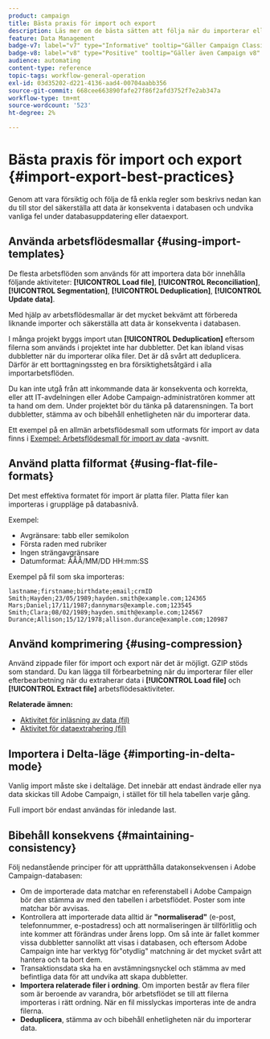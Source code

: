 ```yaml
---
product: campaign
title: Bästa praxis för import och export
description: Läs mer om de bästa sätten att följa när du importerar eller exporterar data
feature: Data Management
badge-v7: label="v7" type="Informative" tooltip="Gäller Campaign Classic v7"
badge-v8: label="v8" type="Positive" tooltip="Gäller även Campaign v8"
audience: automating
content-type: reference
topic-tags: workflow-general-operation
exl-id: 03d35202-d221-4136-aad4-00704aabb356
source-git-commit: 668cee663890fafe27f86f2afd3752f7e2ab347a
workflow-type: tm+mt
source-wordcount: '523'
ht-degree: 2%

---
```


# Bästa praxis för import och export {#import-export-best-practices}



Genom att vara försiktig och följa de få enkla regler som beskrivs nedan kan du till stor del säkerställa att data är konsekventa i databasen och undvika vanliga fel under databasuppdatering eller dataexport.

## Använda arbetsflödesmallar {#using-import-templates}

De flesta arbetsflöden som används för att importera data bör innehålla följande aktiviteter: **[!UICONTROL Load file]**, **[!UICONTROL Reconciliation]**, **[!UICONTROL Segmentation]**, **[!UICONTROL Deduplication]**, **[!UICONTROL Update data]**.

Med hjälp av arbetsflödesmallar är det mycket bekvämt att förbereda liknande importer och säkerställa att data är konsekventa i databasen.

I många projekt byggs import utan **[!UICONTROL Deduplication]** eftersom filerna som används i projektet inte har dubbletter. Det kan ibland visas dubbletter när du importerar olika filer. Det är då svårt att deduplicera. Därför är ett borttagningssteg en bra försiktighetsåtgärd i alla importarbetsflöden.

Du kan inte utgå från att inkommande data är konsekventa och korrekta, eller att IT-avdelningen eller Adobe Campaign-administratören kommer att ta hand om dem. Under projektet bör du tänka på datarensningen. Ta bort dubbletter, stämma av och bibehåll enhetligheten när du importerar data.

Ett exempel på en allmän arbetsflödesmall som utformats för import av data finns i [Exempel: Arbetsflödesmall för import av data](../../platform/using/creating-import-export-templates.md) -avsnitt.

## Använd platta filformat {#using-flat-file-formats}

Det mest effektiva formatet för import är platta filer. Platta filer kan importeras i gruppläge på databasnivå.

Exempel:

* Avgränsare: tabb eller semikolon
* Första raden med rubriker
* Ingen strängavgränsare
* Datumformat: ÅÅÅ/MM/DD HH:mm:SS

Exempel på fil som ska importeras:

```
lastname;firstname;birthdate;email;crmID
Smith;Hayden;23/05/1989;hayden.smith@example.com;124365
Mars;Daniel;17/11/1987;dannymars@example.com;123545
Smith;Clara;08/02/1989;hayden.smith@example.com;124567
Durance;Allison;15/12/1978;allison.durance@example.com;120987
```

## Använd komprimering {#using-compression}

Använd zippade filer för import och export när det är möjligt. GZIP stöds som standard. Du kan lägga till förbearbetning när du importerar filer eller efterbearbetning när du extraherar data i **[!UICONTROL Load file]** och **[!UICONTROL Extract file]** arbetsflödesaktiviteter.

**Relaterade ämnen:**

* [Aktivitet för inläsning av data (fil)](../../workflow/using/data-loading-file.md)
* [Aktivitet för dataextrahering (fil)](../../workflow/using/extraction-file.md)

## Importera i Delta-läge {#importing-in-delta-mode}

Vanlig import måste ske i deltaläge. Det innebär att endast ändrade eller nya data skickas till Adobe Campaign, i stället för till hela tabellen varje gång.

Full import bör endast användas för inledande last.

## Bibehåll konsekvens {#maintaining-consistency}

Följ nedanstående principer för att upprätthålla datakonsekvensen i Adobe Campaign-databasen:

* Om de importerade data matchar en referenstabell i Adobe Campaign bör den stämma av med den tabellen i arbetsflödet. Poster som inte matchar bör avvisas.
* Kontrollera att importerade data alltid är **&quot;normaliserad&quot;** (e-post, telefonnummer, e-postadress) och att normaliseringen är tillförlitlig och inte kommer att förändras under årens lopp. Om så inte är fallet kommer vissa dubbletter sannolikt att visas i databasen, och eftersom Adobe Campaign inte har verktyg för&quot;otydlig&quot; matchning är det mycket svårt att hantera och ta bort dem.
* Transaktionsdata ska ha en avstämningsnyckel och stämma av med befintliga data för att undvika att skapa dubbletter.
* **Importera relaterade filer i ordning**. Om importen består av flera filer som är beroende av varandra, bör arbetsflödet se till att filerna importeras i rätt ordning. När en fil misslyckas importeras inte de andra filerna.
* **Deduplicera**, stämma av och bibehåll enhetligheten när du importerar data.
